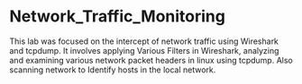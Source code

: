 # Network_Traffic_Monitoring
This lab was focused on the intercept of network traffic using Wireshark and tcpdump. It involves applying Various Filters in Wireshark, analyzing and examining various network packet headers in linux using tcpdump. Also scanning network to Identify hosts in the local network.
